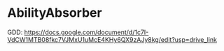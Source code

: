 # AbilityAbsorber

GDD: https://docs.google.com/document/d/1c7I-VdCW1MTB08fkc7VJMxU1uMcE4KHy6QX9zAJy8kg/edit?usp=drive_link
